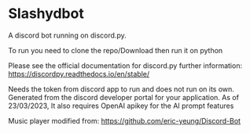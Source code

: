# Slashydbot
A discord bot running on discord.py. 

To run you need to clone the repo/Download then run it on python

Please see the official documentation for discord.py further information: https://discordpy.readthedocs.io/en/stable/


Needs the token from discord app to run and does not run on its own. Generated from the discord developer portal for your application.
As of 23/03/2023, It also requires OpenAI apikey for the AI prompt features

Music player modified from: https://github.com/eric-yeung/Discord-Bot
